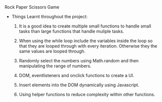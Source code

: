 Rock Paper Scissors Game

- Things Learnt throughout the project:

    1. It is a good idea to create multiple small functions to handle small tasks than large functions that handle 
       muliple tasks.

    2. When using the while loop include the variables inside the loop so that they are looped through with every iteration.
       Otherwise they the same values are looped through.

    3. Randomly select the numbers using Math.random and then manipulating the range of numbers.

    4. DOM, eventlisteners and onclick functions to create a UI.

    5. Insert elements into the DOM dynamically using Javascript.

    6. Using helper functions to reduce complexity within other functions.